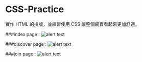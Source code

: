 # CSS-Practice
實作 HTML 的排版，並練習使用 CSS 讓整個網頁看起來更加舒適。

###index page : 
![alert text][index]

###discover page : 
![alert text][discover]

###join page : 
![alert text][join]


[index]: https://media.discordapp.net/attachments/550153307960639500/900570458582310952/Soundwave_-_Google_Chrome_2021_10_21_10_23_07.png?width=1083&height=609
[discover]: https://media.discordapp.net/attachments/550153307960639500/900570458280296458/Soundwave_-_Google_Chrome_2021_10_21_10_23_13.png?width=1083&height=609
[join]: https://media.discordapp.net/attachments/550153307960639500/900570457361772554/Soundwave_-_Google_Chrome_2021_10_21_10_23_16.png?width=1083&height=609
